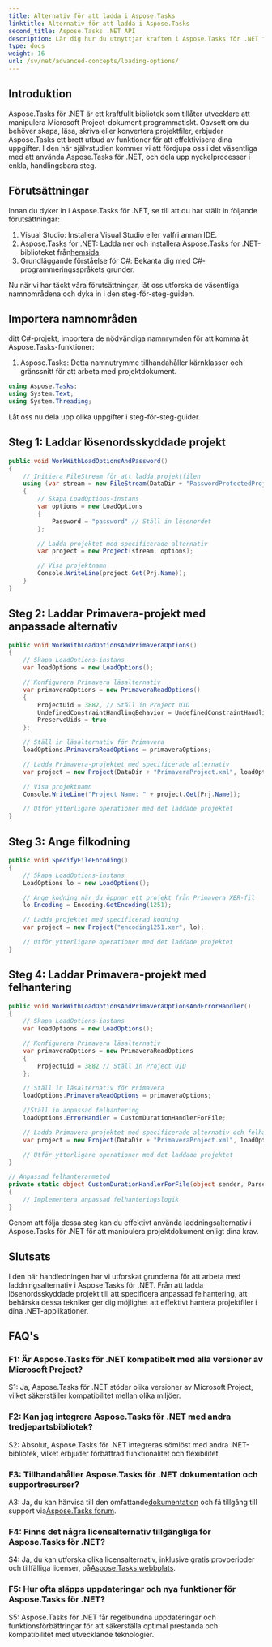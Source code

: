 ```yaml
---
title: Alternativ för att ladda i Aspose.Tasks
linktitle: Alternativ för att ladda i Aspose.Tasks
second_title: Aspose.Tasks .NET API
description: Lär dig hur du utnyttjar kraften i Aspose.Tasks för .NET för att effektivt hantera Microsoft Project-dokument med steg-för-steg-vägledning.
type: docs
weight: 16
url: /sv/net/advanced-concepts/loading-options/
---
```

## Introduktion

Aspose.Tasks för .NET är ett kraftfullt bibliotek som tillåter utvecklare att manipulera Microsoft Project-dokument programmatiskt. Oavsett om du behöver skapa, läsa, skriva eller konvertera projektfiler, erbjuder Aspose.Tasks ett brett utbud av funktioner för att effektivisera dina uppgifter. I den här självstudien kommer vi att fördjupa oss i det väsentliga med att använda Aspose.Tasks för .NET, och dela upp nyckelprocesser i enkla, handlingsbara steg.

## Förutsättningar

Innan du dyker in i Aspose.Tasks för .NET, se till att du har ställt in följande förutsättningar:

1. Visual Studio: Installera Visual Studio eller valfri annan IDE.
2.  Aspose.Tasks for .NET: Ladda ner och installera Aspose.Tasks for .NET-biblioteket från[hemsida](https://releases.aspose.com/tasks/net/).
3. Grundläggande förståelse för C#: Bekanta dig med C#-programmeringsspråkets grunder.

Nu när vi har täckt våra förutsättningar, låt oss utforska de väsentliga namnområdena och dyka in i den steg-för-steg-guiden.

## Importera namnområden

ditt C#-projekt, importera de nödvändiga namnrymden för att komma åt Aspose.Tasks-funktioner:

1. Aspose.Tasks: Detta namnutrymme tillhandahåller kärnklasser och gränssnitt för att arbeta med projektdokument.

```csharp
using Aspose.Tasks;
using System.Text;
using System.Threading;
```

Låt oss nu dela upp olika uppgifter i steg-för-steg-guider.

## Steg 1: Laddar lösenordsskyddade projekt

```csharp
public void WorkWithLoadOptionsAndPassword()
{
    // Initiera FileStream för att ladda projektfilen
    using (var stream = new FileStream(DataDir + "PasswordProtectedProject.mpp", FileMode.Open))
    {
        // Skapa LoadOptions-instans
        var options = new LoadOptions
        {
            Password = "password" // Ställ in lösenordet
        };

        // Ladda projektet med specificerade alternativ
        var project = new Project(stream, options);

        // Visa projektnamn
        Console.WriteLine(project.Get(Prj.Name));
    }
}
```

## Steg 2: Laddar Primavera-projekt med anpassade alternativ

```csharp
public void WorkWithLoadOptionsAndPrimaveraOptions()
{
    // Skapa LoadOptions-instans
    var loadOptions = new LoadOptions();

    // Konfigurera Primavera läsalternativ
    var primaveraOptions = new PrimaveraReadOptions()
    {
        ProjectUid = 3882, // Ställ in Project UID
        UndefinedConstraintHandlingBehavior = UndefinedConstraintHandlingBehavior.None,
        PreserveUids = true
    };

    // Ställ in läsalternativ för Primavera
    loadOptions.PrimaveraReadOptions = primaveraOptions;

    // Ladda Primavera-projektet med specificerade alternativ
    var project = new Project(DataDir + "PrimaveraProject.xml", loadOptions);

    // Visa projektnamn
    Console.WriteLine("Project Name: " + project.Get(Prj.Name));

    // Utför ytterligare operationer med det laddade projektet
}
```

## Steg 3: Ange filkodning

```csharp
public void SpecifyFileEncoding()
{
    // Skapa LoadOptions-instans
    LoadOptions lo = new LoadOptions();

    // Ange kodning när du öppnar ett projekt från Primavera XER-fil
    lo.Encoding = Encoding.GetEncoding(1251);

    // Ladda projektet med specificerad kodning
    var project = new Project("encoding1251.xer", lo);

    // Utför ytterligare operationer med det laddade projektet
}
```

## Steg 4: Laddar Primavera-projekt med felhantering

```csharp
public void WorkWithLoadOptionsAndPrimaveraOptionsAndErrorHandler()
{
    // Skapa LoadOptions-instans
    var loadOptions = new LoadOptions();

    // Konfigurera Primavera läsalternativ
    var primaveraOptions = new PrimaveraReadOptions
    {
        ProjectUid = 3882 // Ställ in Project UID
    };

    // Ställ in läsalternativ för Primavera
    loadOptions.PrimaveraReadOptions = primaveraOptions;

    //Ställ in anpassad felhantering
    loadOptions.ErrorHandler = CustomDurationHandlerForFile;

    // Ladda Primavera-projektet med specificerade alternativ och felhantering
    var project = new Project(DataDir + "PrimaveraProject.xml", loadOptions);

    // Utför ytterligare operationer med det laddade projektet
}

// Anpassad felhanterarmetod
private static object CustomDurationHandlerForFile(object sender, ParseErrorArgs args)
{
    // Implementera anpassad felhanteringslogik
}
```

Genom att följa dessa steg kan du effektivt använda laddningsalternativ i Aspose.Tasks för .NET för att manipulera projektdokument enligt dina krav.

## Slutsats

I den här handledningen har vi utforskat grunderna för att arbeta med laddningsalternativ i Aspose.Tasks för .NET. Från att ladda lösenordsskyddade projekt till att specificera anpassad felhantering, att behärska dessa tekniker ger dig möjlighet att effektivt hantera projektfiler i dina .NET-applikationer.

## FAQ's

### F1: Är Aspose.Tasks för .NET kompatibelt med alla versioner av Microsoft Project?

S1: Ja, Aspose.Tasks för .NET stöder olika versioner av Microsoft Project, vilket säkerställer kompatibilitet mellan olika miljöer.

### F2: Kan jag integrera Aspose.Tasks för .NET med andra tredjepartsbibliotek?

S2: Absolut, Aspose.Tasks för .NET integreras sömlöst med andra .NET-bibliotek, vilket erbjuder förbättrad funktionalitet och flexibilitet.

### F3: Tillhandahåller Aspose.Tasks för .NET dokumentation och supportresurser?

 A3: Ja, du kan hänvisa till den omfattande[dokumentation](https://reference.aspose.com/tasks/net/) och få tillgång till support via[Aspose.Tasks forum](https://forum.aspose.com/c/tasks/15).

### F4: Finns det några licensalternativ tillgängliga för Aspose.Tasks för .NET?

 S4: Ja, du kan utforska olika licensalternativ, inklusive gratis provperioder och tillfälliga licenser, på[Aspose.Tasks webbplats](https://purchase.aspose.com/buy).

### F5: Hur ofta släpps uppdateringar och nya funktioner för Aspose.Tasks för .NET?

S5: Aspose.Tasks för .NET får regelbundna uppdateringar och funktionsförbättringar för att säkerställa optimal prestanda och kompatibilitet med utvecklande teknologier.